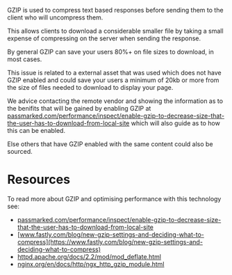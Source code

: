 GZIP is used to compress text based responses before sending them to the client who will uncompress them.

This allows clients to download a considerable smaller file by taking a small expense of compressing on the server when sending the response.

By general GZIP can save your users 80%+ on file sizes to download, in most cases.

This issue is related to a external asset that was used which does not have GZIP enabled and could save your users a minimum of 20kb or more from the size of files needed to download to display your page.

We advice contacting the remote vendor and showing the information as to the benifits that will be gained by enabling GZIP at [passmarked.com/performance/inspect/enable-gzip-to-decrease-size-that-the-user-has-to-download-from-local-site](http://passmarked.com/performance/inspect/enable-gzip-to-decrease-size-that-the-user-has-to-download-from-local-site) which will also guide as to how this can be enabled.

Else others that have GZIP enabled with the same content could also be sourced. 

# Resources

To read more about GZIP and optimising performance with this technology see:

* [passmarked.com/performance/inspect/enable-gzip-to-decrease-size-that-the-user-has-to-download-from-local-site](http://passmarked.com/performance/inspect/enable-gzip-to-decrease-size-that-the-user-has-to-download-from-local-site) 
* [www.fastly.com/blog/new-gzip-settings-and-deciding-what-to-compress](https://www.fastly.com/blog/new-gzip-settings-and-deciding-what-to-compress)
* [httpd.apache.org/docs/2.2/mod/mod_deflate.html](http://httpd.apache.org/docs/2.2/mod/mod_deflate.html)
* [nginx.org/en/docs/http/ngx_http_gzip_module.html](http://nginx.org/en/docs/http/ngx_http_gzip_module.html)

